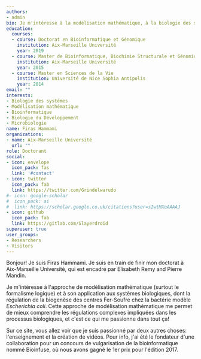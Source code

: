 ```yaml
---
authors:
- admin
bio: Je m'intéresse à la modélisation mathématique, à la biologie des systèmes et à la bioinformatique.
education:
  courses:
  - course: Doctorat en Bioinformatique et Génomique
    institution: Aix-Marseille Université
    year: 2019
  - course: Master de Bioinformatique, Biochimie Structurale et Génomique
    institution: Aix-Marseille Université
    year: 2015
  - course: Master en Sciences de la Vie
    institution: Université de Nice Sophia Antipolis
    year: 2014
email: ""
interests:
- Biologie des systèmes
- Modélisation mathématique
- Bioinformatique
- Biologie du Développement
- Microbiologie
name: Firas Hammami
organizations:
- name: Aix-Marseille Université
  url: ""
role: Doctorant
social:
- icon: envelope
  icon_pack: fas
  link: '#contact'
- icon: twitter
  icon_pack: fab
  link: https://twitter.com/Grindelwarudo
#- icon: google-scholar
#  icon_pack: ai
#  link: https://scholar.google.co.uk/citations?user=sIwtMXoAAAAJ
- icon: github
  icon_pack: fab
  link: https://gitlab.com/Slayerdroid
superuser: true
user_groups:
- Researchers
- Visitors
---
```


Bonjour! Je suis Firas Hammami. Je suis en train de finir mon doctorat à Aix-Marseille Université, qui est encadré par Elisabeth Remy and Pierre Mandin.

Je m'intéresse à l'approche de modélisation mathématique (surtout le formalisme logique) et à son application aux systèmes biologiques, dont la régulation de la biogenèse des centres Fer-Soufre chez la bactérie modèle *Escherichia coli*. Cette approche de modélisation mathématique me permet de mieux comprendre les régulations complexes impliquées dans les processus biologiques, et c'est ce qui me passionne dans tout ça!

Sur ce site, vous allez voir que je suis passionné par deux autres choses: l'enseignement et la création de vidéos. Pour info, j'ai été le fondateur d'une collaboration pour un concours de vulgarisation de la bioinformatique nommé Bioinfuse, où nous avons gagné le 1er prix pour l'édition 2017.